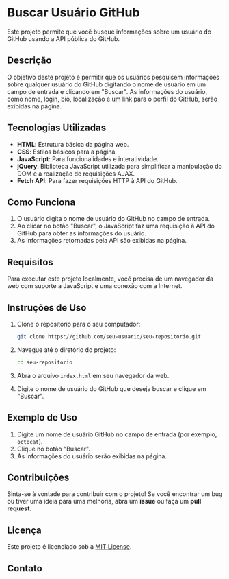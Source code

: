 # Buscar Usuário GitHub

Este projeto permite que você busque informações sobre um usuário do GitHub usando a API pública do GitHub. 

## Descrição

O objetivo deste projeto é permitir que os usuários pesquisem informações sobre qualquer usuário do GitHub digitando o nome de usuário em um campo de entrada e clicando em "Buscar". As informações do usuário, como nome, login, bio, localização e um link para o perfil do GitHub, serão exibidas na página.

## Tecnologias Utilizadas

- **HTML**: Estrutura básica da página web.
- **CSS**: Estilos básicos para a página.
- **JavaScript**: Para funcionalidades e interatividade.
- **jQuery**: Biblioteca JavaScript utilizada para simplificar a manipulação do DOM e a realização de requisições AJAX.
- **Fetch API**: Para fazer requisições HTTP à API do GitHub.

## Como Funciona

1. O usuário digita o nome de usuário do GitHub no campo de entrada.
2. Ao clicar no botão "Buscar", o JavaScript faz uma requisição à API do GitHub para obter as informações do usuário.
3. As informações retornadas pela API são exibidas na página.

## Requisitos

Para executar este projeto localmente, você precisa de um navegador da web com suporte a JavaScript e uma conexão com a Internet.

## Instruções de Uso

1. Clone o repositório para o seu computador:
    ```bash
    git clone https://github.com/seu-usuario/seu-repositorio.git
    ```

2. Navegue até o diretório do projeto:
    ```bash
    cd seu-repositorio
    ```

3. Abra o arquivo `index.html` em seu navegador da web.

4. Digite o nome de usuário do GitHub que deseja buscar e clique em "Buscar".

## Exemplo de Uso

1. Digite um nome de usuário GitHub no campo de entrada (por exemplo, `octocat`).
2. Clique no botão "Buscar".
3. As informações do usuário serão exibidas na página.

## Contribuições

Sinta-se à vontade para contribuir com o projeto! Se você encontrar um bug ou tiver uma ideia para uma melhoria, abra um **issue** ou faça um **pull request**.

## Licença

Este projeto é licenciado sob a [MIT License](LICENSE).

## Contato


